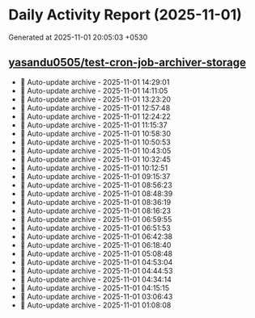 # Daily Activity Report (2025-11-01)

Generated at 2025-11-01 20:05:03 +0530

## [yasandu0505/test-cron-job-archiver-storage](https://github.com/yasandu0505/test-cron-job-archiver-storage)
- 🔄 Auto-update archive - 2025-11-01 14:29:01
- 🔄 Auto-update archive - 2025-11-01 14:11:05
- 🔄 Auto-update archive - 2025-11-01 13:23:20
- 🔄 Auto-update archive - 2025-11-01 12:57:48
- 🔄 Auto-update archive - 2025-11-01 12:24:22
- 🔄 Auto-update archive - 2025-11-01 11:15:37
- 🔄 Auto-update archive - 2025-11-01 10:58:30
- 🔄 Auto-update archive - 2025-11-01 10:50:53
- 🔄 Auto-update archive - 2025-11-01 10:43:05
- 🔄 Auto-update archive - 2025-11-01 10:32:45
- 🔄 Auto-update archive - 2025-11-01 10:12:51
- 🔄 Auto-update archive - 2025-11-01 09:15:37
- 🔄 Auto-update archive - 2025-11-01 08:56:23
- 🔄 Auto-update archive - 2025-11-01 08:48:39
- 🔄 Auto-update archive - 2025-11-01 08:36:19
- 🔄 Auto-update archive - 2025-11-01 08:16:23
- 🔄 Auto-update archive - 2025-11-01 06:59:55
- 🔄 Auto-update archive - 2025-11-01 06:51:53
- 🔄 Auto-update archive - 2025-11-01 06:42:38
- 🔄 Auto-update archive - 2025-11-01 06:18:40
- 🔄 Auto-update archive - 2025-11-01 05:08:48
- 🔄 Auto-update archive - 2025-11-01 04:53:04
- 🔄 Auto-update archive - 2025-11-01 04:44:53
- 🔄 Auto-update archive - 2025-11-01 04:34:14
- 🔄 Auto-update archive - 2025-11-01 04:15:15
- 🔄 Auto-update archive - 2025-11-01 03:06:43
- 🔄 Auto-update archive - 2025-11-01 01:08:08

